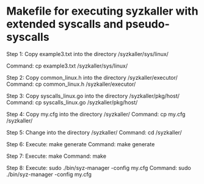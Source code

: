 # Makefile for executing syzkaller with extended syscalls and pseudo-syscalls

 
Step 1: Copy example3.txt into the directory /syzkaller/sys/linux/

Command: cp example3.txt /syzkaller/sys/linux/

Step 2: Copy common_linux.h into the directory /syzkaller/executor/
Command: cp common_linux.h /syzkaller/executor/

Step 3: Copy syscalls_linux.go into the directory /syzkaller/pkg/host/
Command: cp syscalls_linux.go /syzkaller/pkg/host/

Step 4: Copy my.cfg into the directory /syzkaller/
Command: cp my.cfg /syzkaller/

Step 5: Change into the directory /syzkaller/
Command: cd /syzkaller/

Step 6: Execute: make generate
Command: make generate

Step 7: Execute: make
Command: make

Step 8: Execute: sudo ./bin/syz-manager -config my.cfg
Command: sudo ./bin/syz-manager -config my.cfg


